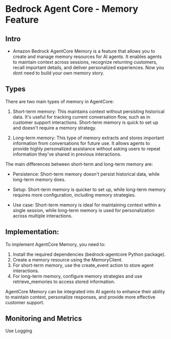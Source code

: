 # Bedrock Agent Core - Memory Feature

## Intro
- Amazon Bedrock AgentCore Memory is a feature that allows you to create and manage memory resources for AI agents. 
 It enables agents to maintain context across sessions, recognize returning customers, recall important details, and deliver personalized experiences. 
 Now you dont need to build your own memory story. 


## Types
 There are two main types of memory in AgentCore: 
 1. Short-term memory: This maintains context without persisting historical data. It's useful for tracking current conversation flow, such as in customer support interactions. 
 Short-term memory is quick to set up and doesn't require a memory strategy. 
 
 2. Long-term memory: This type of memory extracts and stores important information from conversations for future use. 
 It allows agents to provide highly personalized assistance without asking users to repeat information they've shared in previous interactions.
 

 The main differences between short-term and long-term memory are: 
- Persistence: Short-term memory doesn't persist historical data, while long-term memory does. 
 
- Setup: Short-term memory is quicker to set up, while long-term memory requires more configuration, including memory strategies. 

- Use case: Short-term memory is ideal for maintaining context within a single session, while long-term memory is used for personalization across multiple interactions. 
 
 ## Implementation: 
 To implement AgentCore Memory, you need to: 
 1. Install the required dependencies (bedrock-agentcore Python package). 
 2. Create a memory resource using the MemoryClient. 
 3. For short-term memory, use the create_event action to store agent interactions. 
 4. For long-term memory, configure memory strategies and use retrieve_memories to access stored information. 
 
 AgentCore Memory can be integrated into AI agents to enhance their ability to maintain context, personalize responses, and provide more effective customer support.

## Monitoring and Metrics 
 Use Logging 